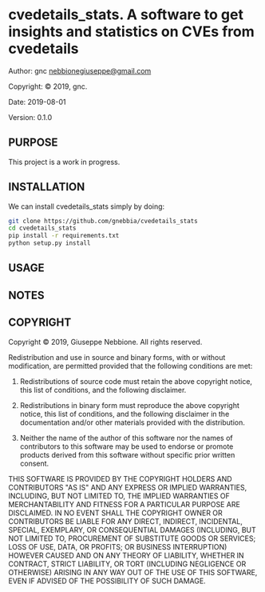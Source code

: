# cvedetails_stats.  A software to get insights and statistics on CVEs from cvedetails

Author: gnc <nebbionegiuseppe@gmail.com>

Copyright: © 2019, gnc.

Date: 2019-08-01

Version: 0.1.0


## PURPOSE

This project is a work in progress.

## INSTALLATION

We can install cvedetails_stats simply by doing:
```sh
git clone https://github.com/gnebbia/cvedetails_stats
cd cvedetails_stats
pip install -r requirements.txt
python setup.py install
```



## USAGE

## NOTES

## COPYRIGHT

Copyright © 2019, Giuseppe Nebbione.
All rights reserved.

Redistribution and use in source and binary forms, with or without
modification, are permitted provided that the following conditions are
met:

1. Redistributions of source code must retain the above copyright
   notice, this list of conditions, and the following disclaimer.

2. Redistributions in binary form must reproduce the above copyright
   notice, this list of conditions, and the following disclaimer in the
   documentation and/or other materials provided with the distribution.

3. Neither the name of the author of this software nor the names of
   contributors to this software may be used to endorse or promote
   products derived from this software without specific prior written
   consent.

THIS SOFTWARE IS PROVIDED BY THE COPYRIGHT HOLDERS AND CONTRIBUTORS
"AS IS" AND ANY EXPRESS OR IMPLIED WARRANTIES, INCLUDING, BUT NOT
LIMITED TO, THE IMPLIED WARRANTIES OF MERCHANTABILITY AND FITNESS FOR
A PARTICULAR PURPOSE ARE DISCLAIMED.  IN NO EVENT SHALL THE COPYRIGHT
OWNER OR CONTRIBUTORS BE LIABLE FOR ANY DIRECT, INDIRECT, INCIDENTAL,
SPECIAL, EXEMPLARY, OR CONSEQUENTIAL DAMAGES (INCLUDING, BUT NOT
LIMITED TO, PROCUREMENT OF SUBSTITUTE GOODS OR SERVICES; LOSS OF USE,
DATA, OR PROFITS; OR BUSINESS INTERRUPTION) HOWEVER CAUSED AND ON ANY
THEORY OF LIABILITY, WHETHER IN CONTRACT, STRICT LIABILITY, OR TORT
(INCLUDING NEGLIGENCE OR OTHERWISE) ARISING IN ANY WAY OUT OF THE USE
OF THIS SOFTWARE, EVEN IF ADVISED OF THE POSSIBILITY OF SUCH DAMAGE.
